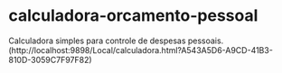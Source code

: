 # calculadora-orcamento-pessoal
Calculadora simples para controle de despesas pessoais.
(http://localhost:9898/Local/calculadora.html?A543A5D6-A9CD-41B3-810D-3059C7F97F82)
